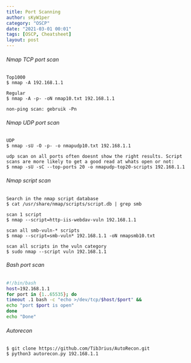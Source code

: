 ```yaml
---
title: Port Scanning
author: sKyW1per
category: "OSCP"
date: "2021-03-01 00:01"
tags: [OSCP, Cheatsheet]
layout: post
---
```


###### Nmap TCP port scan
```
Top1000
$ nmap -A 192.168.1.1

Regular
$ nmap -A -p- -oN nmap10.txt 192.168.1.1

non-ping scan: gebruik -Pn
```

###### Nmap UDP port scan
```
UDP
$ nmap -sU -O -p- -o nmapudp10.txt 192.168.1.1

udp scan on all ports often doesnt show the right results. Script scans are more likely to get a good read at whats open or not:
$ nmap -sU -sC --top-ports 20 -o nmapudp-top20-scripts 192.168.1.1
```

###### Nmap script scan
```
Search in the nmap script database
$ cat /usr/share/nmap/scripts/script.db | grep smb

scan 1 script
$ nmap --script=http-iis-webdav-vuln 192.168.1.1

scan all smb-vuln-* scripts
$ nmap --script=smb-vuln* 192.168.1.1 -oN nmapsmb10.txt

scan all scripts in the vuln category
$ sudo nmap --script vuln 192.168.1.1
```


###### Bash port scan
```sh
#!/bin/bash
host=192.168.1.1
for port in {1..65535}; do
timeout .1 bash -c "echo >/dev/tcp/$host/$port" &&
echo "port $port is open"
done
echo "Done"  
```

###### Autorecon
```
$ git clone https://github.com/Tib3rius/AutoRecon.git
$ python3 autorecon.py 192.168.1.1
```
